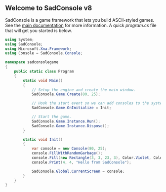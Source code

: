 ## Welcome to SadConsole v8

SadConsole is a game framework that lets you build ASCII-styled games. See the [main documentation](../articles/intro.md) for more information. A quick *program.cs* file that will get you started is below.

```csharp
using System;
using SadConsole;
using Microsoft.Xna.Framework;
using Console = SadConsole.Console;

namespace sadconsolegame
{
    public static class Program
    {
        static void Main()
        {
            // Setup the engine and create the main window.
            SadConsole.Game.Create(80, 25);

            // Hook the start event so we can add consoles to the system.
            SadConsole.Game.OnInitialize = Init;

            // Start the game.
            SadConsole.Game.Instance.Run();
            SadConsole.Game.Instance.Dispose();
        }

        static void Init()
        {
            var console = new Console(80, 25);
            console.FillWithRandomGarbage();
            console.Fill(new Rectangle(3, 3, 23, 3), Color.Violet, Color.Black, 0, 0);
            console.Print(4, 4, "Hello from SadConsole");

            SadConsole.Global.CurrentScreen = console;
        }
    }
}
```

